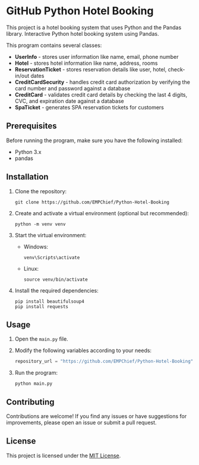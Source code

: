 # GitHub Python Hotel Booking
This project is a hotel booking system that uses Python and the Pandas library.
Interactive Python hotel booking system using Pandas.


This program contains several classes:

- **UserInfo** - stores user information like name, email, phone number
- **Hotel** - stores hotel information like name, address, rooms
- **ReservationTicket** - stores reservation details like user, hotel, check-in/out dates
- **CreditCardSecurity** - handles credit card authorization by verifying the card number and password against a database
- **CreditCard** - validates credit card details by checking the last 4 digits, CVC, and expiration date against a database
- **SpaTicket** - generates SPA reservation tickets for customers

## Prerequisites

Before running the program, make sure you have the following installed:

- Python 3.x
- pandas

## Installation

1. Clone the repository:

   ```shell
   git clone https://github.com/EMPChief/Python-Hotel-Booking
   ```

2. Create and activate a virtual environment (optional but recommended):

   ```shell
   python -m venv venv
   ```

3. Start the virtual environment:

   - Windows:
     ```shell
     venv\Scripts\activate
     ```
   - Linux:
     ```shell
     source venv/bin/activate
     ```

4. Install the required dependencies:

   ```shell
   pip install beautifulsoup4
   pip install requests
   ```

## Usage

1. Open the `main.py` file.

2. Modify the following variables according to your needs:

   ```python
   repository_url = "https://github.com/EMPChief/Python-Hotel-Booking"
   ```

3. Run the program:

   ```shell
   python main.py
   ```

## Contributing

Contributions are welcome! If you find any issues or have suggestions for improvements, please open an issue or submit a pull request.

## License

This project is licensed under the [MIT License](LICENSE).
